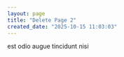 ```yaml
---
layout: page
title: "Delete Page 2"
created_date: "2025-10-15 11:03:03"
---
```


est odio augue tincidunt nisi 
